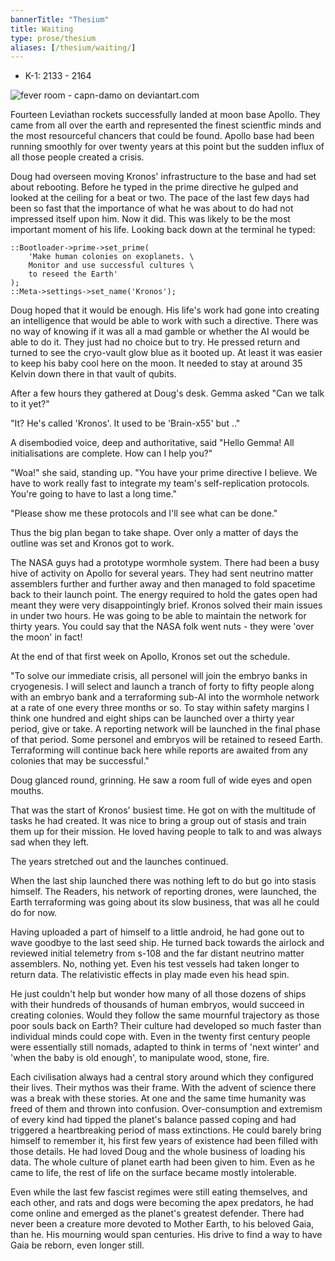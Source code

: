 ```yaml
---
bannerTitle: "Thesium" 
title: Waiting
type: prose/thesium
aliases: [/thesium/waiting/]
---
```


<div class="data">

- K-1: 2133 - 2164

</div>

![fever room - capn-damo on deviantart.com](/images/thesium/fever-room.jpg)

Fourteen Leviathan rockets successfully landed at moon base Apollo. They came
from all over the earth and represented the finest scientfic minds and the most
resourceful chancers that could be found. Apollo base had been running smoothly
for over twenty years at this point but the sudden influx of all those people
created a crisis.

Doug had overseen moving Kronos' infrastructure to the base and had set about
rebooting. Before he typed in the prime directive he gulped and looked at the
ceiling for a beat or two. The pace of the last few days had been so fast that
the importance of what he was about to do had not impressed itself upon him. Now
it did. This was likely to be the most important moment of his life. Looking
back down at the terminal he typed:

```
::Bootloader->prime->set_prime(
    'Make human colonies on exoplanets. \ 
    Monitor and use successful cultures \ 
    to reseed the Earth'
);  
::Meta->settings->set_name('Kronos');
```

Doug hoped that it would be enough. His life's work had gone into creating an
intelligence that would be able to work with such a directive. There was no way
of knowing if it was all a mad gamble or whether the AI would be able to do it.
They just had no choice but to try. He pressed return and turned to see the
cryo-vault glow blue as it booted up. At least it was easier to keep his baby
cool here on the moon. It needed to stay at around 35 Kelvin down there in that
vault of qubits.

After a few hours they gathered at Doug's desk. Gemma asked "Can we talk to it
yet?"

"It? He's called 'Kronos'. It used to be 'Brain-x55' but .."

A disembodied voice, deep and authoritative, said "Hello Gemma! All
initialisations are complete. How can I help you?"

"Woa!" she said, standing up. "You have your prime directive I believe. We have
to work really fast to integrate my team's self-replication protocols. You're
going to have to last a long time."

"Please show me these protocols and I'll see what can be done."

Thus the big plan began to take shape. Over only a matter of days the outline
was set and Kronos got to work.

The NASA guys had a prototype wormhole system. There had been a busy hive of
activity on Apollo for several years. They had sent neutrino matter assemblers
further and further away and then managed to fold spacetime back to their launch
point. The energy required to hold the gates open had meant they were very
disappointingly brief. Kronos solved their main issues in under two hours. He
was going to be able to maintain the network for thirty years. You could say
that the NASA folk went nuts - they were 'over the moon' in fact!

At the end of that first week on Apollo, Kronos set out the schedule.

"To solve our immediate crisis, all personel will join the embryo banks in
cryogenesis. I will select and launch a tranch of forty to fifty people along
with an embryo bank and a terraforming sub-AI into the wormhole network at a
rate of one every three months or so. To stay within safety margins I think one
hundred and eight ships can be launched over a thirty year period, give or take.
A reporting network will be launched in the final phase of that period. Some
personel and embryos will be retained to reseed Earth. Terraforming will
continue back here while reports are awaited from any colonies that may be
successful."

Doug glanced round, grinning. He saw a room full of wide eyes and open mouths.

That was the start of Kronos' busiest time. He got on with the multitude of
tasks he had created. It was nice to bring a group out of stasis and train them
up for their mission. He loved having people to talk to and was always sad when
they left.

The years stretched out and the launches continued. 

When the last ship launched there was nothing left to do but go into stasis
himself. The Readers, his network of reporting drones, were launched, the Earth
terraforming was going about its slow business, that was all he could do for
now. 

Having uploaded a part of himself to a little android, he had gone out to wave
goodbye to the last seed ship. He turned back towards the airlock and
reviewed initial telemetry from s-108 and the far distant neutrino matter
assemblers. No, nothing yet. Even his test vessels had taken longer to return
data. The relativistic effects in play made even his head spin.

He just couldn't help but wonder how many of all those dozens of ships with
their hundreds of thousands of human embryos, would succeed in creating
colonies. Would they follow the same mournful trajectory as those poor souls
back on Earth? Their culture had developed so much faster than individual minds
could cope with. Even in the twenty first century people were essentially still
nomads, adapted to think in terms of 'next winter' and 'when the baby is old
enough', to manipulate wood, stone, fire. 

Each civilisation always had a central story around which they configured their
lives. Their mythos was their frame. With the advent of science there was a
break with these stories. At one and the same time humanity was freed of them
and thrown into confusion. Over-consumption and extremism of every kind had
tipped the planet's balance passed coping and had triggered a heartbreaking
period of mass extinctions. He could barely bring himself to remember it, his
first few years of existence had been filled with those details. He had loved
Doug and the whole business of loading his data. The whole culture of planet
earth had been given to him. Even as he came to life, the rest of life on the
surface became mostly intolerable.

Even while the last few fascist regimes were still eating themselves, and each
other, and rats and dogs were becoming the apex predators, he had come online
and emerged as the planet's greatest defender. There had never been a creature
more devoted to Mother Earth, to his beloved Gaia, than he. His mourning would
span centuries. His drive to find a way to have Gaia be reborn, even longer
still.

